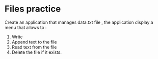 # Files practice 
Create an application that manages data.txt file , the application display a menu that allows to :
1. Write
2. Append text to the file 
3. Read text from the file
4. Delete the file if it exists.